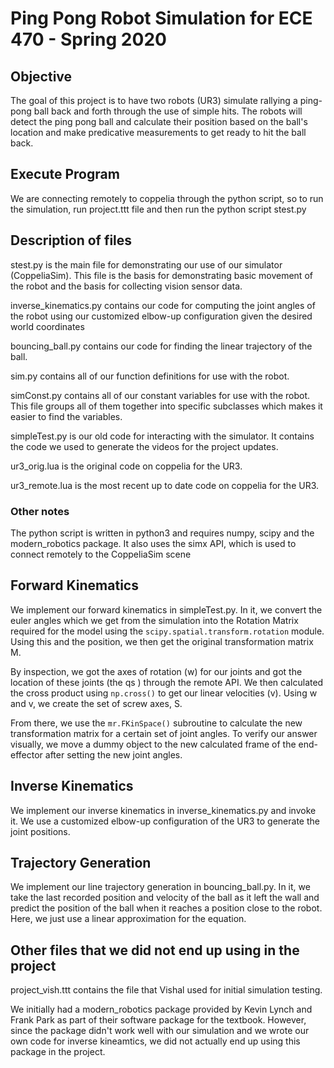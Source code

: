 # Ping Pong Robot Simulation for ECE 470 - Spring 2020

## Objective
The goal of this project is to have two robots (UR3) simulate rallying a ping-pong ball back and forth through the use of simple hits. The robots will detect the ping pong ball and calculate their position based on the ball's location and make predicative measurements to get ready to hit the ball back.

## Execute Program
We are connecting remotely to coppelia through the python script, so to run the simulation, run project.ttt file and then run the python script stest.py

## Description of files
stest.py is the main file for demonstrating our use of our simulator (CoppeliaSim). This file is the basis for demonstrating basic movement of the robot and the basis for collecting vision sensor data. 

inverse_kinematics.py contains our code for computing the joint angles of the robot using our customized elbow-up configuration given the desired world coordinates

bouncing_ball.py contains our code for finding the linear trajectory of the ball.

sim.py contains all of our function definitions for use with the robot. 

simConst.py contains all of our constant variables for use with the robot. This file groups all of them together into specific subclasses which makes it easier to find the variables.

simpleTest.py is our old code for interacting with the simulator. It contains the code we used to generate the videos for the project updates. 

ur3_orig.lua is the original code on coppelia for the UR3.

ur3_remote.lua is the most recent up to date code on coppelia for the UR3.

### Other notes
The python script is written in python3 and requires numpy, scipy and the modern_robotics package. It also uses the simx API, which is used to connect remotely to the CoppeliaSim scene

## Forward Kinematics
We implement our forward kinematics in simpleTest.py. In it, we convert the euler angles which we get from the simulation into the Rotation Matrix required for the model using the `scipy.spatial.transform.rotation` module. Using this and the position, we then get the original transformation matrix M. 

By inspection, we got the axes of rotation (w) for our joints and got the location of these joints (the qs ) through the remote API. We then calculated the cross product using `np.cross()` to get our linear velocities (v). Using w and v, we create the set of screw axes, S. 

From there, we use the `mr.FKinSpace()` subroutine to calculate the new transformation matrix for a certain set of joint angles. To verify our answer visually, we move a dummy object to the new calculated frame of the end-effector after setting the new joint angles. 

## Inverse Kinematics

We implement our inverse kinematics in inverse_kinematics.py and invoke it. We use a customized elbow-up configuration of the UR3 to generate the joint positions. 

## Trajectory Generation

We implement our line trajectory generation in bouncing_ball.py. In it, we take the last recorded position and velocity of the ball as it left the wall and predict the position of the ball when it reaches a position close to the robot. Here, we just use a linear approximation for the equation. 

## Other files that we did not end up using in the project
project_vish.ttt contains the file that Vishal used for initial simulation testing. 

We initially had a modern_robotics package provided by Kevin Lynch and Frank Park as part of their software package for the textbook. However, since the package didn't work well with our simulation and we wrote our own code for inverse kineamtics, we did not actually end up using this package in the project.
